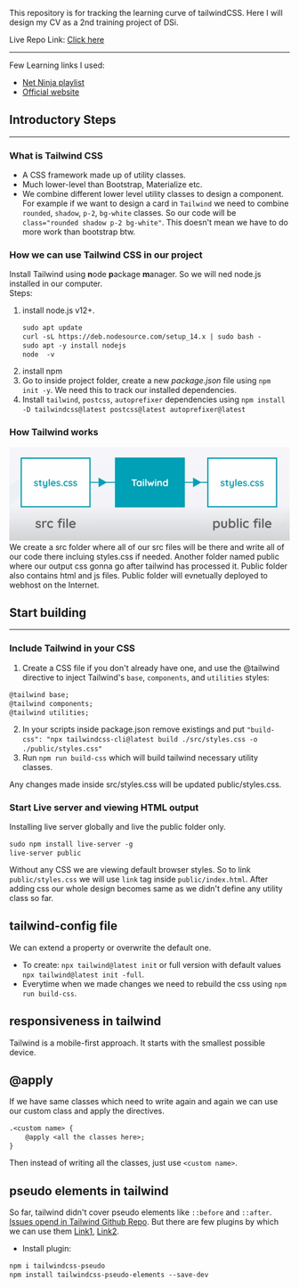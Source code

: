 This repository is for tracking the learning curve of tailwindCSS. Here I will design my CV as a 2nd training project of DSi.

Live Repo Link: [Click here](https://nifty-wozniak-eef0fd.netlify.app/)

---
Few Learning links I used:
- [Net Ninja playlist](https://www.youtube.com/watch?v=bxmDnn7lrnk&list=PL4cUxeGkcC9gpXORlEHjc5bgnIi5HEGhw)
- [Official website](https://tailwindcss.com/)

## Introductory Steps
---

### What is Tailwind CSS
- A CSS framework made up of utility classes. 
- Much lower-level than Bootstrap, Materialize etc.
- We combine different lower level utility classes to design a component. For example if we want to design a card in `Tailwind` we need to combine `rounded`, `shadow`, `p-2`, `bg-white` classes. So our code will be `class="rounded shadow p-2 bg-white"`.
This doesn't mean we have to do more work than bootstrap btw. 

### How we can use Tailwind CSS in our project
Install Tailwind using **n**ode **p**ackage **m**anager. So we will ned node.js installed in our computer.\
Steps:
1. install node.js v12+.
    ```
    sudo apt update
    curl -sL https://deb.nodesource.com/setup_14.x | sudo bash -
    sudo apt -y install nodejs
    node  -v
    ```
2. install npm
3. Go to inside project folder, create a new *package.json* file using `npm init -y`. We need this to track our installed dependencies.
4. Install `tailwind`, `postcss`, `autoprefixer` dependencies using `npm install -D tailwindcss@latest postcss@latest autoprefixer@latest`

### How Tailwind works

<img src="./Snapshots/tailwindWorkingMethod.png">
We create a src folder where all of our src files will be there and write all of our code there incluing styles.css if needed. Another folder named public where our output css gonna go after tailwind has processed it. Public folder also contains html and js files. Public folder will evnetually deployed to webhost on the Internet.

## Start building
---

### Include Tailwind in your CSS
1. Create a CSS file if you don't already have one, and use the @tailwind directive to inject Tailwind's `base`, `components`, and `utilities` styles:
```
@tailwind base;
@tailwind components;
@tailwind utilities;
```
2. In your scripts inside package.json remove existings and put `"build-css": "npx tailwindcss-cli@latest build ./src/styles.css -o ./public/styles.css"`
3. Run `npm run build-css` which will build tailwind necessary utility classes.

Any changes made inside src/styles.css will be updated public/styles.css. 

### Start Live server and viewing HTML output

Installing live server globally and live the public folder only.
```
sudo npm install live-server -g
live-server public
```
Without any CSS we are viewing default browser styles. So to link `public/styles.css` we will use `link` tag inside `public/index.html`. After adding css our whole design becomes same as we didn't define any utility class so far.

## tailwind-config file
We can extend a property or overwrite the default one.
- To create: `npx tailwind@latest init` or full version with default values `npx tailwind@latest init -full`.
- Everytime when we made changes we need to rebuild the css using `npm run build-css`.

## responsiveness in tailwind
Tailwind is a mobile-first approach. It starts with the smallest possible device. 

## @apply
If we have same classes which need to write again and again we can use our custom class and apply the directives.
```
.<custom name> {
    @apply <all the classes here>;
}
```
Then instead of writing all the classes, just use `<custom name>`.

## pseudo elements in tailwind
So far, tailwind didn't cover pseudo elements like `::before` and `::after`. [Issues opend in Tailwind Github Repo](https://github.com/tailwindlabs/tailwindcss/discussions/2119). But there are few plugins by which we can use them [Link1](https://openbase.com/js/tailwindcss-pseudo/documentation), [Link2](https://github.com/croutonn/tailwindcss-pseudo-elements).
- Install plugin:
```
npm i tailwindcss-pseudo 
npm install tailwindcss-pseudo-elements --save-dev
```